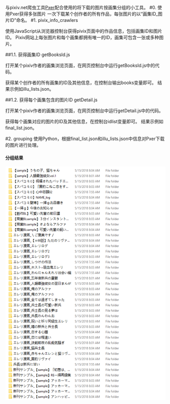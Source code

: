 与pixiv.net爬虫工具[Pxer](https://github.com/FoXZilla/Pxer)配合使用的将下载的图片按画集分组的小工具。
#0. 使用Pxer获得多张图片
一次下载某个创作者的所有作品，每张图片的以“画集ID_图片ID”命名。
#1. pivix_info_crawlers

使用JavaScript从浏览器控制台获得pivix页面中的作品信息，包括画集ID和图片ID。
Pixiv网站上每张图片和每个画集都拥有唯一的ID，画集可包含一张或多种图片。

##1.1. 获得画集ID
getBooksId.js

打开某个pixiv作者的画集浏览页面，在网页控制台中运行getBooksId.js中的代码。

获得某个创作者的所有画集的ID及其他信息，在控制台输出books变量即可。
结果示例如illu_lists.json。

##1.2. 获得每个画集包含的图片ID
getDetail.js

打开某个pixiv作者的画集浏览页面，在网页控制台中运行getDetail.js中的代码。

获得每个画集对应的图片的ID及其他信息，在控制台idlist变量即可。
结果示例如final_list.json。

#2. grouping
使用Python，根据final_list.json和illu_lists.json中信息对Pxer下载的图片进行处理。

#### 分组结果
![结果示例](./img/分组示例.png)